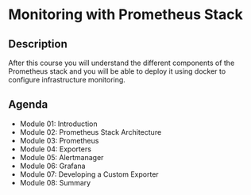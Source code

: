 # Monitoring with Prometheus Stack

## Description

After this course you will understand the different components of the Prometheus stack and you will be able to deploy it using docker to configure infrastructure monitoring.

## Agenda

- Module 01: Introduction
- Module 02: Prometheus Stack Architecture
- Module 03: Prometheus
- Module 04: Exporters
- Module 05: Alertmanager
- Module 06: Grafana
- Module 07: Developing a Custom Exporter
- Module 08: Summary